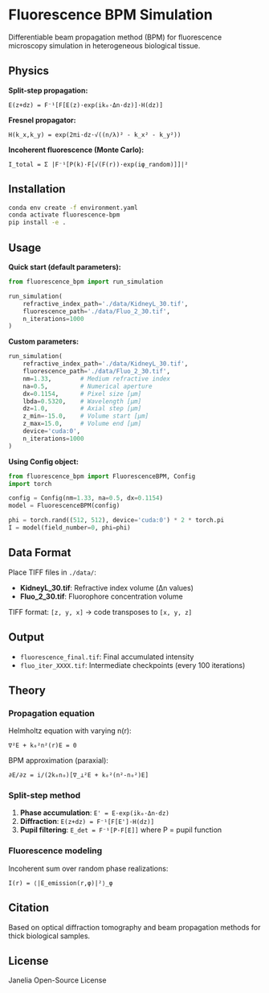 # Fluorescence BPM Simulation

Differentiable beam propagation method (BPM) for fluorescence microscopy simulation in heterogeneous biological tissue.

## Physics

**Split-step propagation:**
```
E(z+dz) = F⁻¹[F[E(z)·exp(ik₀·Δn·dz)]·H(dz)]
```

**Fresnel propagator:**
```
H(k_x,k_y) = exp(2πi·dz·√((n/λ)² - k_x² - k_y²))
```

**Incoherent fluorescence (Monte Carlo):**
```
I_total = Σ |F⁻¹[P(k)·F[√(F(r))·exp(iφ_random)]]|²
```

## Installation

```bash
conda env create -f environment.yaml
conda activate fluorescence-bpm
pip install -e .
```

## Usage

**Quick start (default parameters):**
```python
from fluorescence_bpm import run_simulation

run_simulation(
    refractive_index_path='./data/KidneyL_30.tif',
    fluorescence_path='./data/Fluo_2_30.tif',
    n_iterations=1000
)
```

**Custom parameters:**
```python
run_simulation(
    refractive_index_path='./data/KidneyL_30.tif',
    fluorescence_path='./data/Fluo_2_30.tif',
    nm=1.33,        # Medium refractive index
    na=0.5,         # Numerical aperture
    dx=0.1154,      # Pixel size [μm]
    lbda=0.5320,    # Wavelength [μm]
    dz=1.0,         # Axial step [μm]
    z_min=-15.0,    # Volume start [μm]
    z_max=15.0,     # Volume end [μm]
    device='cuda:0',
    n_iterations=1000
)
```

**Using Config object:**
```python
from fluorescence_bpm import FluorescenceBPM, Config
import torch

config = Config(nm=1.33, na=0.5, dx=0.1154)
model = FluorescenceBPM(config)

phi = torch.rand((512, 512), device='cuda:0') * 2 * torch.pi
I = model(field_number=0, phi=phi)
```

## Data Format

Place TIFF files in `./data/`:
- **KidneyL_30.tif**: Refractive index volume (Δn values)
- **Fluo_2_30.tif**: Fluorophore concentration volume

TIFF format: `[z, y, x]` → code transposes to `[x, y, z]`

## Output

- `fluorescence_final.tif`: Final accumulated intensity
- `fluo_iter_XXXX.tif`: Intermediate checkpoints (every 100 iterations)

## Theory

### Propagation equation

Helmholtz equation with varying n(r):
```
∇²E + k₀²n²(r)E = 0
```

BPM approximation (paraxial):
```
∂E/∂z = i/(2k₀n₀)[∇_⊥²E + k₀²(n²-n₀²)E]
```

### Split-step method

1. **Phase accumulation**: `E' = E·exp(ik₀·Δn·dz)`
2. **Diffraction**: `E(z+dz) = F⁻¹[F[E']·H(dz)]`
3. **Pupil filtering**: `E_det = F⁻¹[P·F[E]]` where P = pupil function

### Fluorescence modeling

Incoherent sum over random phase realizations:
```
I(r) = ⟨|E_emission(r,φ)|²⟩_φ
```

## Citation

Based on optical diffraction tomography and beam propagation methods for thick biological samples.

## License

Janelia Open-Source License
